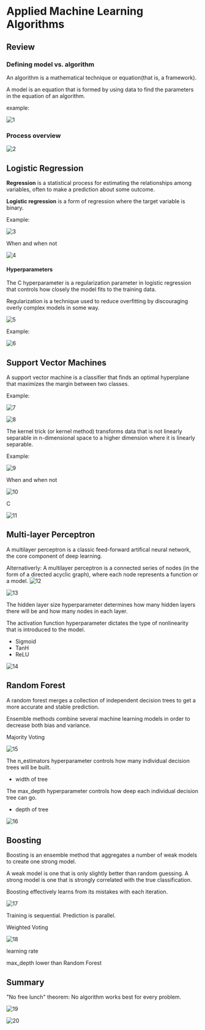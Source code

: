 # Applied Machine Learning Algorithms

## Review

### Defining model vs. algorithm

An algorithm is a mathematical technique or equation(that is, a framework).

A model is an equation that is formed by using data to find the parameters in the equation of an algorithm.

example:

![1](./1.png)

### Process overview

![2](./2.png)

## Logistic Regression

**Regression** is a statistical process for estimating the relationships among variables, often to make a prediction about some outcome.

**Logistic regression** is a form of regression where the target variable is binary.

Example:

![3](./3.png)

When and when not

![4](./4.png)

#### Hyperparameters

The C hyperparameter is a regularization parameter in logistic regression that controls how closely the model fits to the training data.

Regularization is a technique used to reduce overfitting by discouraging overly complex models in some way.

![5](./5.png)

Example:

![6](./6.png)

## Support Vector Machines

A support vector machine is a classifier that finds an optimal hyperplane that maximizes the margin between two classes.

Example:

![7](./7.png)

![8](./8.png)

The kernel trick (or kernel method) transforms data that is not linearly separable in n-dimensional space to a higher dimension where it is linearly separable.

Example:

![9](./9.png)

When and when not

![10](./10.png)

C

![11](./11.png)



## Multi-layer Perceptron

A multilayer perceptron is a classic feed-forward artifical neural network, the core component of deep learning.

Alternativerly: A multilayer perceptron is a connected series of nodes (in the form of a directed acyclic graph), where each node represents a function or a model.
![12](./12.png)

![13](./13.png)

The hidden layer size hyperparameter determines how many hidden layers there will be and how many nodes in each layer.

The activation function hyperparameter dictates the type of nonlinearity that is introduced to the model.

- Sigmoid
- TanH
- ReLU

![14](./14.png)

## Random Forest

A random forest merges a collection of independent decision trees to get a more accurate and stable prediction.

Ensemble methods combine several machine learning models in order to decrease both bias and variance.

Majority Voting

![15](./15.png)

The n_estimators hyperparameter controls how many individual decision trees will be built.

- width of tree

The max_depth hyperparameter controls how deep each individual decision tree can go.

- depth of tree

![16](./16.png)

## Boosting

Boosting is an ensemble method that aggregates a number of weak models to create one strong model.

A weak model is one that is only slightly better than random guessing. A strong model is one that is strongly correlated with the true classification.

Boosting effectively learns from its mistakes with each iteration.

![17](./17.png)

Training is sequential. Prediction is parallel.

Weighted Voting

![18](./18.png)

learning rate

max_depth lower than Random Forest

## Summary

"No free lunch" theorem: No algorithm works best for every problem.

![19](./19.png)

![20](./20.png)



